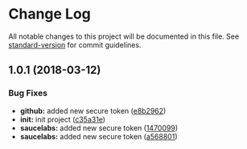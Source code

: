 # Change Log

All notable changes to this project will be documented in this file. See [standard-version](https://github.com/conventional-changelog/standard-version) for commit guidelines.

<a name="1.0.1"></a>
## 1.0.1 (2018-03-12)


### Bug Fixes

* **github:** added new secure token ([e8b2962](https://github.com/StephanGerbeth/vue-boilerplate/commit/e8b2962))
* **init:** init project ([c35a31e](https://github.com/StephanGerbeth/vue-boilerplate/commit/c35a31e))
* **saucelabs:** added new secure token ([1470099](https://github.com/StephanGerbeth/vue-boilerplate/commit/1470099))
* **saucelabs:** added new secure token ([a568801](https://github.com/StephanGerbeth/vue-boilerplate/commit/a568801))
